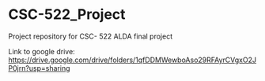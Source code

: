 # CSC-522_Project

Project repository for CSC- 522 ALDA final project

Link to google drive: https://drive.google.com/drive/folders/1qfDDMWewboAso29RFAyrCVgxO2JP0jrn?usp=sharing
